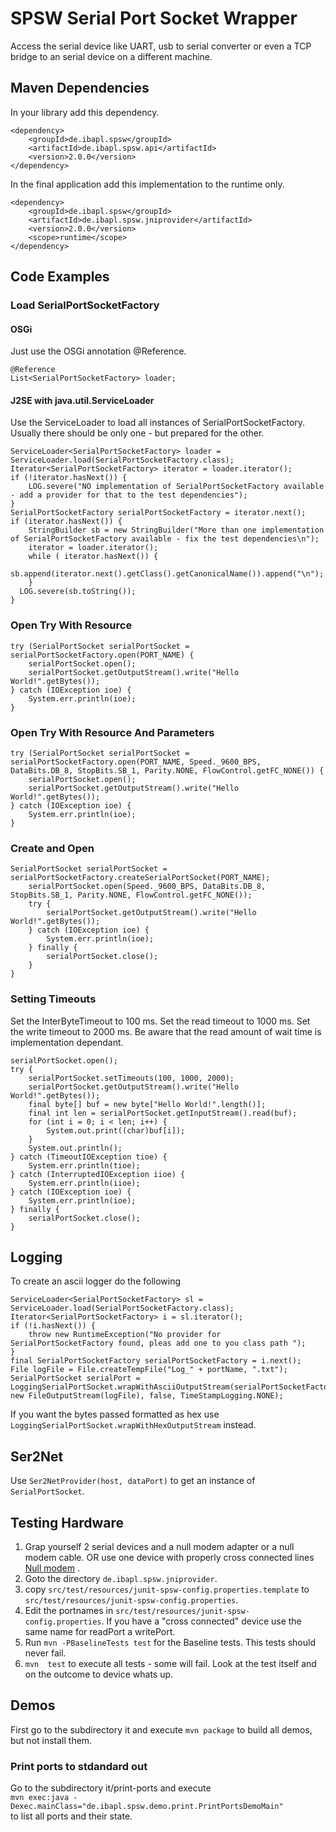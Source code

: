# SPSW Serial Port Socket Wrapper

Access the serial device like UART, usb to serial converter or even a TCP bridge to an serial device on a different machine.

## Maven Dependencies

In your library add this dependency.
```
<dependency>
    <groupId>de.ibapl.spsw</groupId>
    <artifactId>de.ibapl.spsw.api</artifactId>
    <version>2.0.0</version>
</dependency>
```

In the final application add this implementation to the runtime only.
```
<dependency>
    <groupId>de.ibapl.spsw</groupId>
    <artifactId>de.ibapl.spsw.jniprovider</artifactId>
    <version>2.0.0</version>
    <scope>runtime</scope>
</dependency>
```

## Code Examples

### Load SerialPortSocketFactory

#### OSGi
Just use the OSGi annotation @Reference. 
```
@Reference
List<SerialPortSocketFactory> loader;
```

#### J2SE with java.util.ServiceLoader

Use the ServiceLoader to load all instances of SerialPortSocketFactory. Usually there should be only one - but prepared for the other.

```
ServiceLoader<SerialPortSocketFactory> loader = ServiceLoader.load(SerialPortSocketFactory.class);
Iterator<SerialPortSocketFactory> iterator = loader.iterator();
if (!iterator.hasNext()) {
	LOG.severe("NO implementation of SerialPortSocketFactory available - add a provider for that to the test dependencies");
}
SerialPortSocketFactory serialPortSocketFactory = iterator.next();
if (iterator.hasNext()) {
	StringBuilder sb = new StringBuilder("More than one implementation of SerialPortSocketFactory available - fix the test dependencies\n");
	iterator = loader.iterator();
	while ( iterator.hasNext()) {
	sb.append(iterator.next().getClass().getCanonicalName()).append("\n");
	}
  LOG.severe(sb.toString());
}
```

### Open Try With Resource
```
try (SerialPortSocket serialPortSocket = serialPortSocketFactory.open(PORT_NAME) {
	serialPortSocket.open();
	serialPortSocket.getOutputStream().write("Hello World!".getBytes());
} catch (IOException ioe) {
	System.err.println(ioe);
}
```

### Open Try With Resource And Parameters 
```
try (SerialPortSocket serialPortSocket = serialPortSocketFactory.open(PORT_NAME, Speed._9600_BPS, DataBits.DB_8, StopBits.SB_1, Parity.NONE, FlowControl.getFC_NONE()) {
	serialPortSocket.open();
	serialPortSocket.getOutputStream().write("Hello World!".getBytes());
} catch (IOException ioe) {
	System.err.println(ioe);
}
```

### Create and Open 
```
SerialPortSocket serialPortSocket = serialPortSocketFactory.createSerialPortSocket(PORT_NAME);
	serialPortSocket.open(Speed._9600_BPS, DataBits.DB_8, StopBits.SB_1, Parity.NONE, FlowControl.getFC_NONE());
	try {
		serialPortSocket.getOutputStream().write("Hello World!".getBytes());
	} catch (IOException ioe) {
		System.err.println(ioe);
	} finally {
		serialPortSocket.close();
	}
}
```

### Setting Timeouts
Set the InterByteTimeout to 100 ms.
Set the read timeout to 1000 ms.
Set the write timeout to 2000 ms.
Be aware that the read amount of wait time is implementation dependant.  

```
serialPortSocket.open();
try {
	serialPortSocket.setTimeouts(100, 1000, 2000);
	serialPortSocket.getOutputStream().write("Hello World!".getBytes());
	final byte[] buf = new byte["Hello World!".length()];
	final int len = serialPortSocket.getInputStream().read(buf);
	for (int i = 0; i < len; i++) {
		System.out.print((char)buf[i]);
	}
	System.out.println();
} catch (TimeoutIOException tioe) {
	System.err.println(tioe);
} catch (InterruptedIOException iioe) {
	System.err.println(iioe);
} catch (IOException ioe) {
	System.err.println(ioe);
} finally {
	serialPortSocket.close();
}

```

## Logging

To create an ascii logger do the following

```
ServiceLoader<SerialPortSocketFactory> sl = ServiceLoader.load(SerialPortSocketFactory.class);
Iterator<SerialPortSocketFactory> i = sl.iterator();
if (!i.hasNext()) {
	throw new RuntimeException("No provider for SerialPortSocketFactory found, pleas add one to you class path ");
}
final SerialPortSocketFactory serialPortSocketFactory = i.next();
File logFile = File.createTempFile("Log_" + portName, ".txt");
SerialPortSocket serialPort = LoggingSerialPortSocket.wrapWithAsciiOutputStream(serialPortSocketFactory.createSerialPortSocket(portName), new FileOutputStream(logFile), false, TimeStampLogging.NONE);

```

If you want the bytes passed formatted as hex use `LoggingSerialPortSocket.wrapWithHexOutputStream` instead.

## Ser2Net

Use `Ser2NetProvider(host, dataPort)` to get an instance of `SerialPortSocket`.


## Testing Hardware

1.  Grap yourself 2 serial devices and a null modem adapter or a null modem cable. OR use one device with properly cross connected lines [Null modem](https://www.wikipedia.org/wiki/Null_modem) .
1.  Goto the directory `de.ibapl.spsw.jniprovider`.
2.  copy `src/test/resources/junit-spsw-config.properties.template` to `src/test/resources/junit-spsw-config.properties`.
3.  Edit the portnames in `src/test/resources/junit-spsw-config.properties`. If you have a "cross connected" device use the same name for readPort a writePort.
4.  Run `mvn -PBaselineTests test` for the Baseline tests. This tests should never fail.
5.  `mvn  test` to execute all tests - some will fail. Look at the test itself and on the outcome to device whats up.

## Demos

First go to the subdirectory it and execute `mvn package` to build all demos, but not install them.

### Print ports to stdandard out

Go to the subdirectory it/print-ports and execute  
`mvn exec:java -Dexec.mainClass="de.ibapl.spsw.demo.print.PrintPortsDemoMain"`  
to list all ports and their state.


 